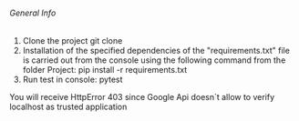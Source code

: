 ######  General Info  ######

1. Clone the project git clone
2. Installation of the specified dependencies of the "requirements.txt" file is carried out from
    the console using the following command from the folder Project: pip install -r requirements.txt
3. Run test in console: pytest

You will receive HttpError 403 since Google Api doesn`t allow to verify localhost as trusted application
